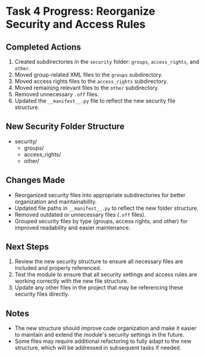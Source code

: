 # Task 4 Progress: Reorganize Security and Access Rules

## Completed Actions
1. Created subdirectories in the `security` folder: `groups`, `access_rights`, and `other`.
2. Moved group-related XML files to the `groups` subdirectory.
3. Moved access rights files to the `access_rights` subdirectory.
4. Moved remaining relevant files to the `other` subdirectory.
5. Removed unnecessary `.off` files.
6. Updated the `__manifest__.py` file to reflect the new security file structure.

## New Security Folder Structure
- security/
  - groups/
  - access_rights/
  - other/

## Changes Made
- Reorganized security files into appropriate subdirectories for better organization and maintainability.
- Updated file paths in `__manifest__.py` to reflect the new folder structure.
- Removed outdated or unnecessary files (`.off` files).
- Grouped security files by type (groups, access rights, and other) for improved readability and easier maintenance.

## Next Steps
1. Review the new security structure to ensure all necessary files are included and properly referenced.
2. Test the module to ensure that all security settings and access rules are working correctly with the new file structure.
3. Update any other files in the project that may be referencing these security files directly.

## Notes
- The new structure should improve code organization and make it easier to maintain and extend the module's security settings in the future.
- Some files may require additional refactoring to fully adapt to the new structure, which will be addressed in subsequent tasks if needed.